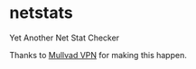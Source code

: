 # netstats
Yet Another Net Stat Checker

Thanks to [Mullvad VPN](https://mullvad.net/en/) for making this happen.
